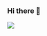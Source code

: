 ### Hi there 👋

<a href="www.linkedin.com/in/kai-feng-swe-gd">
<img src="https://img.shields.io/badge/Linkedin-%231DA1F2.svg?style=for-the-badge&logo=Linkedin&logoColor=white">
</a>

